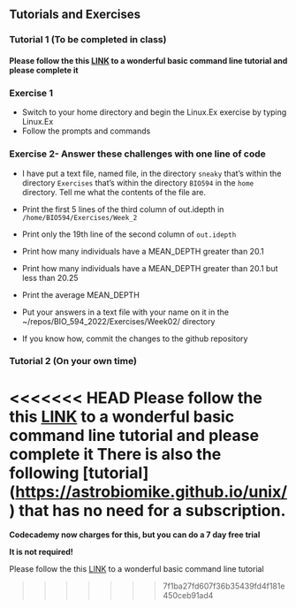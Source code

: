 ## Tutorials and Exercises

### Tutorial 1 (To be completed in class)
#### Please follow the this [LINK](http://www.ee.surrey.ac.uk/Teaching/Unix/unix1.html) to a wonderful basic command line tutorial and please complete it

### Exercise 1
* Switch to your home directory and begin the Linux.Ex exercise by typing Linux.Ex
* Follow the prompts and commands

### Exercise 2- Answer these challenges with one line of code
* I have put a text file, named file, in the directory `sneaky` that’s within the directory `Exercises` that’s within the directory `BIO594` in the `home` directory.  Tell me what the contents of the file are.
* Print the first 5 lines of the third column of out.idepth in `/home/BIO594/Exercises/Week_2`
* Print only the 19th line of the second column of `out.idepth`
* Print how many individuals have a MEAN_DEPTH greater than 20.1
* Print how many individuals have a MEAN_DEPTH greater than 20.1 but less than 20.25
* Print the average MEAN_DEPTH

* Put your answers in a text file with your name on it in the ~/repos/BIO_594_2022/Exercises/Week02/ directory
* If you know how, commit the changes to the github repository

### Tutorial 2 (On your own time)
<<<<<<< HEAD
Please follow the this [LINK](https://www.codecademy.com/learn/learn-the-command-line) to a wonderful basic command line tutorial and please complete it
There is also the following [tutorial] (https://astrobiomike.github.io/unix/) that has no need for a subscription.
=======

**Codecademy now charges for this, but you can do a 7 day free trial**

**It is not required!**


Please follow the this [LINK](https://www.codecademy.com/learn/learn-the-command-line) to a wonderful basic command line tutorial
>>>>>>> 7f1ba27fd607f36b35439fd4f181e450ceb91ad4
